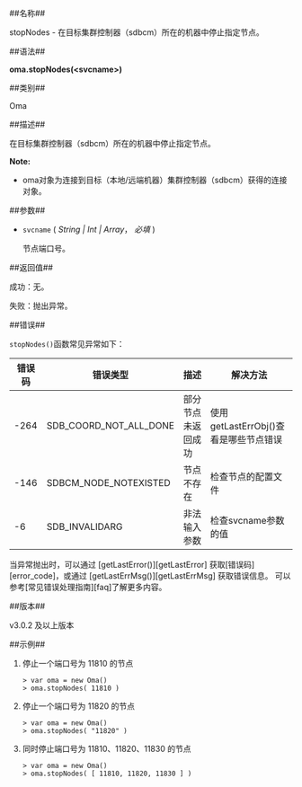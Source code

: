 
##名称##

stopNodes - 在目标集群控制器（sdbcm）所在的机器中停止指定节点。

##语法##

**oma.stopNodes(\<svcname\>)**

##类别##

Oma

##描述##

在目标集群控制器（sdbcm）所在的机器中停止指定节点。

**Note:**

* oma对象为连接到目标（本地/远端机器）集群控制器（sdbcm）获得的连接对象。

##参数##

* `svcname` ( *String | Int | Array*， *必填* )

	节点端口号。

##返回值##

成功：无。

失败：抛出异常。

##错误##

`stopNodes()`函数常见异常如下：

| 错误码 | 错误类型 | 描述 | 解决方法 |
| ------ | ------ | --- | ------ |
| -264 | SDB_COORD_NOT_ALL_DONE| 部分节点未返回成功 | 使用getLastErrObj()查看是哪些节点错误 |
| -146 | SDBCM_NODE_NOTEXISTED | 节点不存在 | 检查节点的配置文件 |
| -6   | SDB_INVALIDARG | 非法输入参数 | 检查svcname参数的值 |

当异常抛出时，可以通过 [getLastError()][getLastError] 获取[错误码][error_code]，或通过 [getLastErrMsg()][getLastErrMsg] 获取错误信息。 可以参考[常见错误处理指南][faq]了解更多内容。

##版本##

v3.0.2 及以上版本

##示例##

1. 停止一个端口号为 11810 的节点

 	```lang-javascript
	> var oma = new Oma()
	> oma.stopNodes( 11810 )
 	```

2. 停止一个端口号为 11820 的节点

 	```lang-javascript
	> var oma = new Oma()
	> oma.stopNodes( "11820" )
    ```

3. 同时停止端口号为 11810、11820、11830 的节点

 	```lang-javascript
	> var oma = new Oma()
	> oma.stopNodes( [ 11810, 11820, 11830 ] )
 	```


[^_^]:
    本文使用的所有引用及链接
[getLastErrMsg]:manual/Manual/Sequoiadb_Command/Global/getLastErrMsg.md
[getLastError]:manual/Manual/Sequoiadb_Command/Global/getLastError.md
[faq]:manual/FAQ/faq_sdb.md
[error_code]:manual/Manual/Sequoiadb_error_code.md

